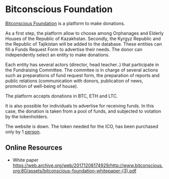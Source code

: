 # Bitconscious Foundation 

[Bitconscious Foundation](https://web.archive.org/web/20171209071817/http://www.bitconscious.org:80/) is a platform to make donations.

As a first step, the platform allow to choose among Orphanages and Elderly Houses of the Republic of Kazakhstan. Secondly, 
the Kyrgyz Republic and the Republic of Tajikistan will be added to the database. These entities  can fill a Funds Request Form
to advertise their needs.
The donor can  independently select an entity to  make donations.  

Each entity has several actors (director, head teacher..) that participate in the Fundraising Committee. The commitee is in charge 
of several actions such as preparations of fund request form,  the preparation of reports and public relations (communication with
donors, publication of news, promotion of well-being of house).

The platform accepts donations in BTC, ETH and LTC.

It is also possible for  individuals to advertise for receiving funds. In this case, the donation is taken from a pool of funds,
and subjected to votation by the tokenholders.

The website is down. The token needed for the ICO, has been purchased only by 1 [person](https://etherscan.io/token/tokenholderchart/0x08d947e47e51bcf7f5c675cf7f4247a992afded3).  

## Online Resources
* White paper https://web.archive.org/web/20171208174929/http://www.bitconscious.org:80/assets/bitconscious-foundation-whitepaper-(3).pdf
